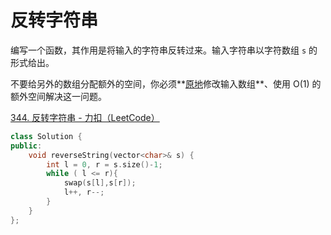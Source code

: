 # 反转字符串

编写一个函数，其作用是将输入的字符串反转过来。输入字符串以字符数组 `s` 的形式给出。

不要给另外的数组分配额外的空间，你必须**[原地](https://baike.baidu.com/item/原地算法)修改输入数组**、使用 O(1) 的额外空间解决这一问题。

[344. 反转字符串 - 力扣（LeetCode）](https://leetcode.cn/problems/reverse-string/description/)

```c++
class Solution {
public:
    void reverseString(vector<char>& s) {
        int l = 0, r = s.size()-1;
        while ( l <= r){
            swap(s[l],s[r]);
            l++, r--;
        }
    }
};
```

